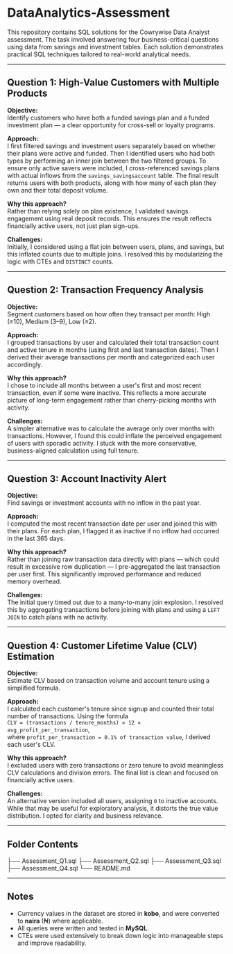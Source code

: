 # DataAnalytics-Assessment

This repository contains SQL solutions for the Cowrywise Data Analyst assessment. The task involved answering four business-critical questions using data from savings and investment tables. Each solution demonstrates practical SQL techniques tailored to real-world analytical needs.

---

## Question 1: High-Value Customers with Multiple Products

**Objective:**  
Identify customers who have both a funded savings plan and a funded investment plan — a clear opportunity for cross-sell or loyalty programs.

**Approach:**  
I first filtered savings and investment users separately based on whether their plans were active and funded. Then I identified users who had both types by performing an inner join between the two filtered groups. To ensure only active savers were included, I cross-referenced savings plans with actual inflows from the `savings_savingsaccount` table. The final result returns users with both products, along with how many of each plan they own and their total deposit volume.

**Why this approach?**  
Rather than relying solely on plan existence, I validated savings engagement using real deposit records. This ensures the result reflects financially active users, not just plan sign-ups.

**Challenges:**  
Initially, I considered using a flat join between users, plans, and savings, but this inflated counts due to multiple joins. I resolved this by modularizing the logic with CTEs and `DISTINCT` counts.

---

## Question 2: Transaction Frequency Analysis

**Objective:**  
Segment customers based on how often they transact per month: High (≥10), Medium (3–9), Low (≤2).

**Approach:**  
I grouped transactions by user and calculated their total transaction count and active tenure in months (using first and last transaction dates). Then I derived their average transactions per month and categorized each user accordingly.

**Why this approach?**  
I chose to include all months between a user's first and most recent transaction, even if some were inactive. This reflects a more accurate picture of long-term engagement rather than cherry-picking months with activity.

**Challenges:**  
A simpler alternative was to calculate the average only over months with transactions. However, I found this could inflate the perceived engagement of users with sporadic activity. I stuck with the more conservative, business-aligned calculation using full tenure.

---

## Question 3: Account Inactivity Alert

**Objective:**  
Find savings or investment accounts with no inflow in the past year.

**Approach:**  
I computed the most recent transaction date per user and joined this with their plans. For each plan, I flagged it as inactive if no inflow had occurred in the last 365 days.

**Why this approach?**  
Rather than joining raw transaction data directly with plans — which could result in excessive row duplication — I pre-aggregated the last transaction per user first. This significantly improved performance and reduced memory overhead.

**Challenges:**  
The initial query timed out due to a many-to-many join explosion. I resolved this by aggregating transactions before joining with plans and using a `LEFT JOIN` to catch plans with no activity.

---

## Question 4: Customer Lifetime Value (CLV) Estimation

**Objective:**  
Estimate CLV based on transaction volume and account tenure using a simplified formula.

**Approach:**  
I calculated each customer's tenure since signup and counted their total number of transactions. Using the formula  
`CLV = (transactions / tenure_months) × 12 × avg_profit_per_transaction`,  
where `profit_per_transaction = 0.1% of transaction value`, I derived each user's CLV.

**Why this approach?**  
I excluded users with zero transactions or zero tenure to avoid meaningless CLV calculations and division errors. The final list is clean and focused on financially active users.

**Challenges:**  
An alternative version included all users, assigning `0` to inactive accounts. While that may be useful for exploratory analysis, it distorts the true value distribution. I opted for clarity and business relevance.

---

## Folder Contents
├── Assessment_Q1.sql
├── Assessment_Q2.sql
├── Assessment_Q3.sql
├── Assessment_Q4.sql
└── README.md

---

## Notes

- Currency values in the dataset are stored in **kobo**, and were converted to **naira** (₦) where applicable.
- All queries were written and tested in **MySQL**.
- CTEs were used extensively to break down logic into manageable steps and improve readability.
